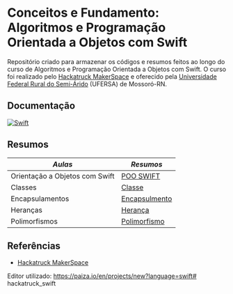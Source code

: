 # Conceitos e Fundamento: Algoritmos e Programação Orientada a Objetos com Swift 
Repositório criado para armazenar os códigos e resumos feitos ao longo do curso de Algoritmos e Programação Orientada a Objetos com Swift. O curso foi realizado pelo [Hackatruck MakerSpace](https://hackatruck.com.br) e oferecido pela [Universidade Federal Rural do Semi-Árido](https://ufersa.edu.br) (UFERSA) de Mossoró-RN.
## Documentação 
[![Swift](https://img.shields.io/badge/swift-F54A2A?style=for-the-badge&logo=swift&logoColor=white)](https://www.swift.org/documentation/)
## Resumos
| *Aulas* | *Resumos* |
|---------|--------|
| Orientação a Objetos com Swift | [POO SWIFT](https://www.notion.so/Orienta-o-a-Objetos-com-Swift-76286c1228ee4c18b6875070e5c33ae2) |
| Classes | [Classe](https://www.notion.so/Classe-410241c7ff984bb6819f6c189bb04ba0) |
| Encapsulamentos | [Encapsulmento](https://www.notion.so/Encapsulamento-c0815a3cef8c4a67a41841679a4dfc66) |
| Heranças | [Herança](https://www.notion.so/Heran-a-58f9a215b4d944d9bbda6879dae80d48) |
| Polimorfismos | [Polimorfismo](https://www.notion.so/Polimorfismo-1ff9498ddecb4ffb85698ca7d1cd2e79) |
## Referências 
- [Hackatruck MakerSpace](https://hackatruck.com.br)

Editor utilizado: https://paiza.io/en/projects/new?language=swift# hackatruck_swift
